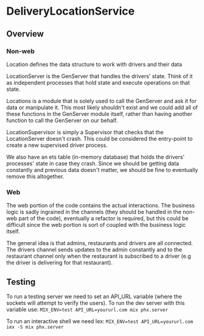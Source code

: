 # DeliveryLocationService

## Overview

### Non-web
Location defines the data structure to work with drivers and their data

LocationServer is the GenServer that handles the drivers' state. Think of it as independent processes that hold state and execute operations on that state.

Locations is a module that is solely used to call the GenServer and ask it for data or manipulate it. This most likely shouldn't exist and we could add all of these functions in the GenServer module itself, rather than having another function to call the GenServer on our behalf.

LocationSupervisor is simply a Supervisor that checks that the LocationServer doesn't crash. This could be considered the entry-point to create a new supervised driver process.

We also have an ets table (in-memory database) that holds the drivers' processes' state in case they crash. Since we should be getting data constantly and previous data doesn't matter, we should be fine to eventually remove this altogether.

### Web
The web portion of the code contains the actual interactions. The business logic is sadly ingrained in the channels (they should be handled in the non-web part of the code), eventually a refactor is required, but this could be difficult since the web portion is sort of coupled with the business logic itself.

The general idea is that admins, restaurants and drivers are all connected. The drivers channel sends updates to the admin constantly and to the restaurant channel only when the restaurant is subscribed to a driver (e.g the driver is delivering for that restaurant).

## Testing
To run a testing server we need to set an API_URL variable (where the sockets will attempt to verify the users). To run the dev server with this variable use:
`MIX_ENV=test API_URL=yoururl.com mix phx.server`

To run an interactive shell we need Iex:
`MIX_ENV=test API_URL=yoururl.com iex -S mix phx.server`
